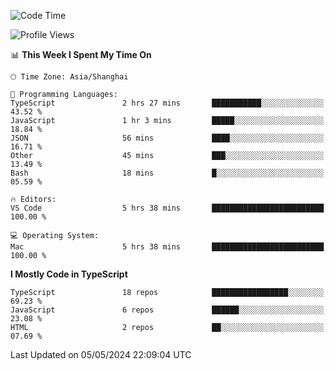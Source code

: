 <!--START_SECTION:waka-->
![Code Time](http://img.shields.io/badge/Code%20Time-6%2C038%20hrs%205%20mins-blue)

![Profile Views](http://img.shields.io/badge/Profile%20Views-0-blue)

📊 **This Week I Spent My Time On** 

```text
🕑︎ Time Zone: Asia/Shanghai

💬 Programming Languages: 
TypeScript               2 hrs 27 mins       ███████████░░░░░░░░░░░░░░   43.52 % 
JavaScript               1 hr 3 mins         █████░░░░░░░░░░░░░░░░░░░░   18.84 % 
JSON                     56 mins             ████░░░░░░░░░░░░░░░░░░░░░   16.71 % 
Other                    45 mins             ███░░░░░░░░░░░░░░░░░░░░░░   13.49 % 
Bash                     18 mins             █░░░░░░░░░░░░░░░░░░░░░░░░   05.59 % 

🔥 Editors: 
VS Code                  5 hrs 38 mins       █████████████████████████   100.00 % 

💻 Operating System: 
Mac                      5 hrs 38 mins       █████████████████████████   100.00 % 
```

**I Mostly Code in TypeScript** 

```text
TypeScript               18 repos            █████████████████░░░░░░░░   69.23 % 
JavaScript               6 repos             ██████░░░░░░░░░░░░░░░░░░░   23.08 % 
HTML                     2 repos             ██░░░░░░░░░░░░░░░░░░░░░░░   07.69 % 
```




 Last Updated on 05/05/2024 22:09:04 UTC
<!--END_SECTION:waka-->
